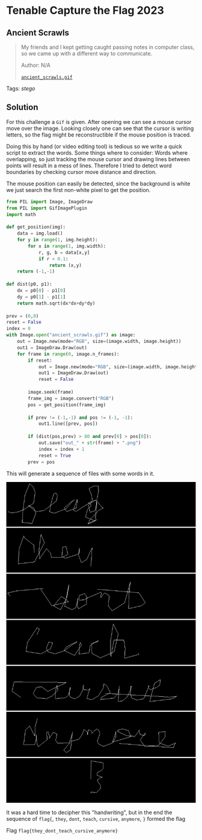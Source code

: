 # Tenable Capture the Flag 2023

## Ancient Scrawls

> My friends and I kept getting caught passing notes in computer class, so we came up with a different way to communicate.
>
>  Author: N/A
>
> [`ancient_scrawls.gif`](ancient_scrawls.gif)

Tags: _stego_

## Solution
For this challenge a `Gif` is given. After opening we can see a mouse cursor move over the image. Looking closely one can see that the cursor is writing letters, so the flag might be reconstructible if the mouse position is traced.

Doing this by hand (or video editing tool) is tedious so we write a quick script to extract the words. Some things where to consider: Words where overlapping, so just tracking the mouse cursor and drawing lines between points will result in a mess of lines. Therefore I tried to detect word boundaries by checking cursor move distance and direction. 

The mouse position can easily be detected, since the background is white we just search the first non-white pixel to get the position.

```python
from PIL import Image, ImageDraw
from PIL import GifImagePlugin
import math

def get_position(img):
    data = img.load()
    for y in range(1, img.height):
        for x in range(1, img.width):
            r, g, b = data[x,y]
            if r < 0.1:
                return (x,y)
    return (-1,-1)

def dist(p0, p1):
    dx = p0[0] - p1[0]
    dy = p0[1] - p1[1]
    return math.sqrt(dx*dx+dy*dy)

prev = (0,0)
reset = False
index = 0
with Image.open("ancient_scrawls.gif") as image:
    out = Image.new(mode="RGB", size=(image.width, image.height))
    out1 = ImageDraw.Draw(out)
    for frame in range(0, image.n_frames):
        if reset:
            out = Image.new(mode="RGB", size=(image.width, image.height))
            out1 = ImageDraw.Draw(out)
            reset = False

        image.seek(frame)
        frame_img = image.convert("RGB")
        pos = get_position(frame_img)

        if prev != (-1,-1) and pos != (-1, -1):
            out1.line([prev, pos])

        if (dist(pos,prev) > 80 and prev[0] > pos[0]):
            out.save("out_" + str(frame) + ".png")
            index = index + 1
            reset = True
        prev = pos
```

This will generate a sequence of files with some words in it.

![](out_74.png) ![](out_109.png) ![](out_166.png) ![](out_216.png) ![](out_293.png) ![](out_390.png) ![](out_412.png)

It was a hard time to decipher this "handwriting", but in the end the sequence of `flag{`, `they`, `dont`, `teach`, `cursive`, `anymore`, `}` formed the flag 

Flag `flag{they_dont_teach_cursive_anymore}`